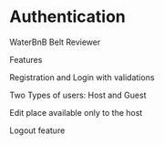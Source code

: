 # Authentication
WaterBnB Belt Reviewer

Features

Registration and Login with validations

Two Types of users: Host and Guest

Edit place available only to the host

Logout feature

